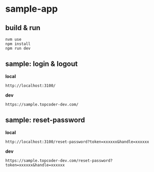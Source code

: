 # sample-app

## build & run
```
nvm use
npm install
npm run dev
```

## sample: login & logout
**local**
```
http://localhost:3100/
```
**dev**
```
https://sample.topcoder-dev.com/
```

## sample: reset-password
**local**
```
http://localhost:3100/reset-password?token=xxxxxx&handle=xxxxxx
```
**dev**
```
https://sample.topcoder-dev.com/reset-password?token=xxxxxx&handle=xxxxxx
```
